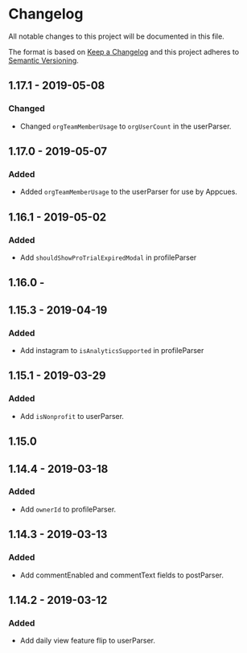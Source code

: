 # Changelog
All notable changes to this project will be documented in this file.

The format is based on [Keep a Changelog](http://keepachangelog.com/en/1.0.0/)
and this project adheres to [Semantic Versioning](http://semver.org/spec/v2.0.0.html).

## 1.17.1 - 2019-05-08
### Changed
- Changed `orgTeamMemberUsage` to `orgUserCount` in the userParser.

## 1.17.0 - 2019-05-07
### Added
- Added `orgTeamMemberUsage` to the userParser for use by Appcues.

## 1.16.1 - 2019-05-02
### Added
- Add `shouldShowProTrialExpiredModal` in profileParser

## 1.16.0 -

## 1.15.3 - 2019-04-19
### Added
- Add instagram to `isAnalyticsSupported` in profileParser

## 1.15.1 - 2019-03-29
### Added
- Add `isNonprofit` to userParser.

## 1.15.0

## 1.14.4 - 2019-03-18
### Added
- Add `ownerId` to profileParser.

## 1.14.3 - 2019-03-13
### Added
- Add commentEnabled and commentText fields to postParser.

## 1.14.2 - 2019-03-12
### Added
- Add daily view feature flip to userParser.
